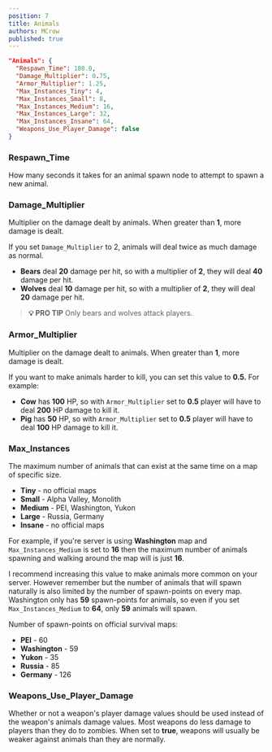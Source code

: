 ```yaml
---
position: 7
title: Animals
authors: MCrow
published: true
---
```


```json
"Animals": {
  "Respawn_Time": 180.0,
  "Damage_Multiplier": 0.75,
  "Armor_Multiplier": 1.25,
  "Max_Instances_Tiny": 4,
  "Max_Instances_Small": 8,
  "Max_Instances_Medium": 16,
  "Max_Instances_Large": 32,
  "Max_Instances_Insane": 64,
  "Weapons_Use_Player_Damage": false
}
```

### Respawn_Time
How many seconds it takes for an animal spawn node to attempt to spawn a new animal.  

### Damage_Multiplier
Multiplier on the damage dealt by animals. When greater than **1**, more damage is dealt.  

If you set `Damage_Multiplier` to 2, animals will deal twice as much damage as normal. 
- **Bears** deal **20** damage per hit, so with a multiplier of **2**, they will deal **40** damage per hit.
- **Wolves** deal **10** damage per hit, so with a multiplier of **2**, they will deal **20** damage per hit.

> **💡 PRO TIP**
> Only bears and wolves attack players.

### Armor_Multiplier
Multiplier on the damage dealt to animals. When greater than **1**, more damage is dealt. 

If you want to make animals harder to kill, you can set this value to **0.5.** For example:
- **Cow** has **100** HP, so with `Armor_Multiplier` set to **0.5** player will have to deal **200** HP damage to kill it.
- **Pig** has **50** HP, so with `Armor_Multiplier` set to **0.5** player will have to deal **100** HP damage to kill it.

### Max_Instances
The maximum number of animals that can exist at the same time on a map of specific size.

- **Tiny** - no official maps
- **Small** - Alpha Valley, Monolith
- **Medium** - PEI, Washington, Yukon
- **Large** - Russia, Germany
- **Insane** - no official maps

For example, if you're server is using **Washington** map and `Max_Instances_Medium` is set to **16** then the maximum number of animals spawning and walking around the map will is just **16**.

I recommend increasing this value to make animals more common on your server. However remember but the number of animals that will spawn naturally is also limited by the number of spawn-points on every map. Washington only has **59** spawn-points for animals, so even if you set `Max_Instances_Medium` to **64**, only **59** animals will spawn.

Number of spawn-points on official survival maps:
- **PEI** - 60
- **Washington** - 59
- **Yukon** - 35
- **Russia** - 85
- **Germany** - 126

### Weapons_Use_Player_Damage
Whether or not a weapon's player damage values should be used instead of the weapon's animals damage values. Most weapons do less damage to players than they do to zombies. When set to **true**, weapons will usually be weaker against animals than they are normally. 